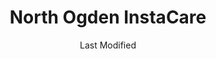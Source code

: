 ---
layout: location-page
date: Last Modified
description: "Local COVID-19 testing is available at North Ogden InstaCare in North Ogden, Utah, USA."
permalink: "locations/utah/north-ogden/north-ogden-instacare/"
tags:
  - locations
  - utah
title: North Ogden InstaCare
uniqueName: north-ogden-instacare
state: Utah
stateAbbr: UT
hood: "North Ogden"
address: "2400 N Washington Blvd"
city: "North Ogden"
zip: "84414"
zipsNearby: "82930 82931 83228 83232 83237 83287 83286 84004 84301 84006 84010 84011 84054 84087 84302 84304 84309 84324 84014 84305 84015 84016 84056 84075 84089 84017 84024 84307 84020 84310 84025 84311 84028 84306 84312 84331 84029 84033 84314 84315 84317 84318 84319 84061 84037 84038 84040 84041 84308 84320 84321 84322 84323 84341 84044 84325 84047 84049 84326 84018 84050 84327 84055 84201 84244 84401 84402 84403 84404 84405 84407 84408 84409 84412 84414 84415 84328 84060 84068 84098 84062 84330 84332 84064 84333 84334 84065 84095 84096 84067 84101 84102 84103 84104 84105 84106 84107 84108 84109 84110 84111 84112 84113 84114 84115 84116 84117 84118 84119 84120 84121 84122 84123 84124 84125 84126 84127 84128 84129 84130 84131 84132 84133 84134 84136 84138 84139 84141 84143 84145 84147 84148 84150 84151 84152 84157 84158 84165 84170 84171 84180 84184 84189 84190 84199 84070 84090 84091 84092 84093 84094 84335 84336 84074 84316 84337 84338 84339 84081 84084 84088 84340 84086 84144" 
mapUrl: "http://maps.apple.com/?q=North+Ogden+InstaCare&address=2400+N+Washington+Blvd,North+Ogden,Utah,84414"
locationType: Drive-thru
phone: "801-786-7500"
website: "https://intermountainhealthcare.org/locations/north-ogden-clinic/"
onlineBooking: undefined
closed: undefined
closedUpdate: April 17th, 2020
notes: "Requires phone screen."
days: Everyday
hours: 9AM-5PM
ctaMessage: Learn more
ctaUrl: "https://intermountainhealthcare.org/locations/north-ogden-clinic/"
---
